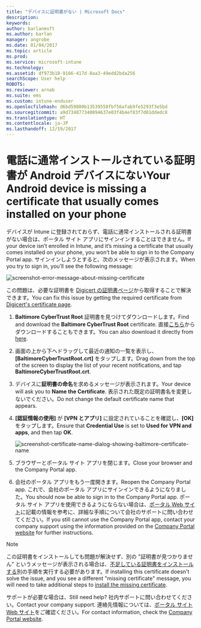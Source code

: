 ```yaml
---
title: "デバイスに証明書がない | Microsoft Docs"
description: 
keywords: 
author: barlanmsft
ms.author: barlan
manager: angrobe
ms.date: 01/04/2017
ms.topic: article
ms.prod: 
ms.service: microsoft-intune
ms.technology: 
ms.assetid: df973b18-9166-417d-8aa3-49edd2bda256
searchScope: User help
ROBOTS: 
ms.reviewer: arnab
ms.suite: ems
ms.custom: intune-enduser
ms.openlocfilehash: d6bd59800b13539558fbf56afab9fe5293f3e5bd
ms.sourcegitcommit: a9d734877340894637e03f4b4ef83f7d01ddedc8
ms.translationtype: HT
ms.contentlocale: ja-JP
ms.lasthandoff: 12/19/2017
---
```

# <a name="your-android-device-is-missing-a-certificate-that-usually-comes-installed-on-your-phone"></a><span data-ttu-id="c911d-102">電話に通常インストールされている証明書が Android デバイスにない</span><span class="sxs-lookup"><span data-stu-id="c911d-102">Your Android device is missing a certificate that usually comes installed on your phone</span></span>

<span data-ttu-id="c911d-103">デバイスが Intune に登録されておらず、電話に通常インストールされる証明書がない場合は、ポータル サイト アプリにサインインすることはできません。</span><span class="sxs-lookup"><span data-stu-id="c911d-103">If your device isn’t enrolled in Intune, and it’s missing a certificate that usually comes installed on your phone, you won’t be able to sign in to the Company Portal app.</span></span> <span data-ttu-id="c911d-104">サインインしようとすると、次のメッセージが表示されます。</span><span class="sxs-lookup"><span data-stu-id="c911d-104">When you try to sign in, you’ll see the following message:</span></span>

![screenshot-error-message-about-missing-certificate](./media/andr-cert_install-1-cert_missing.png)

<span data-ttu-id="c911d-106">この問題は、必要な証明書を [Digicert の証明書ページ](https://www.digicert.com/digicert-root-certificates.htm)から取得することで解決できます。</span><span class="sxs-lookup"><span data-stu-id="c911d-106">You can fix this issue by getting the required certificate from [Digicert's certificate page](https://www.digicert.com/digicert-root-certificates.htm).</span></span>

1. <span data-ttu-id="c911d-107">__Baltimore CyberTrust Root__ 証明書を見つけてダウンロードします。</span><span class="sxs-lookup"><span data-stu-id="c911d-107">Find and download the __Baltimore CyberTrust Root__ certificate.</span></span> <span data-ttu-id="c911d-108">直接[こちら](https://www.digicert.com/CACerts/BaltimoreCyberTrustRoot.crt)からダウンロードすることもできます。</span><span class="sxs-lookup"><span data-stu-id="c911d-108">You can also download it directly from [here](https://www.digicert.com/CACerts/BaltimoreCyberTrustRoot.crt).</span></span>

2. <span data-ttu-id="c911d-109">画面の上から下へドラッグして最近の通知の一覧を表示し、**[BaltimoreCyberTrustRoot.crt]** をタップします。</span><span class="sxs-lookup"><span data-stu-id="c911d-109">Drag down from the top of the screen to display the list of your recent notifications, and tap **BaltimoreCyberTrustRoot.crt**.</span></span>

3. <span data-ttu-id="c911d-110">デバイスに**証明書の命名**を求めるメッセージが表示されます。</span><span class="sxs-lookup"><span data-stu-id="c911d-110">Your device will ask you to **Name the Certificate**.</span></span> <span data-ttu-id="c911d-111">表示された既定の証明書名を変更しないでください。</span><span class="sxs-lookup"><span data-stu-id="c911d-111">Do not change the default certificate name that appears.</span></span>

4. <span data-ttu-id="c911d-112">**[認証情報の使用]** が **[VPN とアプリ]** に設定されていることを確認し、**[OK]** をタップします。</span><span class="sxs-lookup"><span data-stu-id="c911d-112">Ensure that **Credential Use** is set to **Used for VPN and apps**, and then tap **OK**.</span></span>

    ![screenshot-certificate-name-dialog-showing-baltimore-certificate-name](./media/andr-cert_install-2-add_cert_name.png)

5. <span data-ttu-id="c911d-114">ブラウザーとポータル サイト アプリを閉じます。</span><span class="sxs-lookup"><span data-stu-id="c911d-114">Close your browser and the Company Portal app.</span></span>

6. <span data-ttu-id="c911d-115">会社のポータル アプリをもう一度開きます。</span><span class="sxs-lookup"><span data-stu-id="c911d-115">Reopen the Company Portal app.</span></span> <span data-ttu-id="c911d-116">これで、会社のポータル アプリにサインインできるようになりました。</span><span class="sxs-lookup"><span data-stu-id="c911d-116">You should now be able to sign in to the Company Portal app.</span></span> <span data-ttu-id="c911d-117">ポータル サイト アプリを使用できるようにならない場合は、[ポータル Web サイト](https://portal.manage.microsoft.com#HelpDeskDialog)に記載の情報を参考に、詳細な手順について会社のサポートに問い合わせてください。</span><span class="sxs-lookup"><span data-stu-id="c911d-117">If you still cannot use the Company Portal app, contact your company support using the information provided on the [Company Portal website](https://portal.manage.microsoft.com#HelpDeskDialog) for further instructions.</span></span>

>[!NOTE]
> <span data-ttu-id="c911d-118">この証明書をインストールしても問題が解決せず、別の "証明書が見つかりません" というメッセージが表示される場合は、[不足している証明書をインストールする](your-device-is-missing-an-IT-required-certificate-android.md)別の手順を実行する必要があります。</span><span class="sxs-lookup"><span data-stu-id="c911d-118">If installing this certificate doesn't solve the issue, and you see a different "missing certificate" message, you will need to take additional steps to [install the missing certificate](your-device-is-missing-an-IT-required-certificate-android.md).</span></span>

<span data-ttu-id="c911d-119">サポートが必要な場合は、</span><span class="sxs-lookup"><span data-stu-id="c911d-119">Still need help?</span></span> <span data-ttu-id="c911d-120">社内サポートに問い合わせてください。</span><span class="sxs-lookup"><span data-stu-id="c911d-120">Contact your company support.</span></span> <span data-ttu-id="c911d-121">連絡先情報については、[ポータル サイト Web サイト](https://portal.manage.microsoft.com#HelpDeskDialog)をご確認ください。</span><span class="sxs-lookup"><span data-stu-id="c911d-121">For contact information, check the [Company Portal website](https://portal.manage.microsoft.com#HelpDeskDialog).</span></span>
